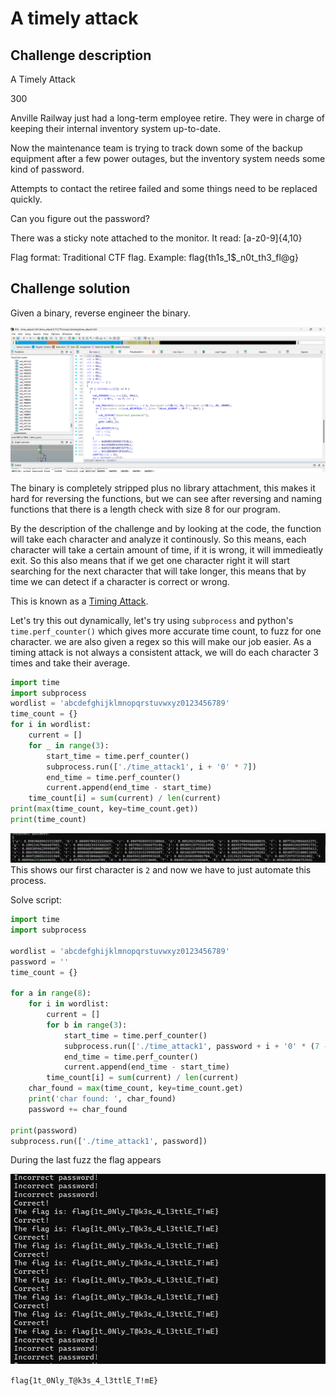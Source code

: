 # A timely attack

## Challenge description

A Timely Attack

300

Anville Railway just had a long-term employee retire. They were in charge of keeping their internal inventory system up-to-date.

Now the maintenance team is trying to track down some of the backup equipment after a few power outages, but the inventory system needs some kind of password.

Attempts to contact the retiree failed and some things need to be replaced quickly.

Can you figure out the password?


There was a sticky note attached to the monitor. It read:
[a-z0-9]{4,10}

Flag format: Traditional CTF flag. Example: flag{th1s_1$_n0t_th3_fl@g}


## Challenge solution

Given a binary, reverse engineer the binary.

![alt text](image.png)

The binary is completely stripped plus no library attachment, this makes it hard for reversing the functions, but we can see after reversing and naming functions that there is a length check with size 8 for our program. 

By the description of the challenge and by looking at the code, the function will take each character and analyze it continously. So this means, each character will take a certain amount of time, if it is wrong, it will immedieatly exit. So this also means that if we get one character right it will start searching for the next character that will take longer, this means that by time we can detect if a character is correct or wrong. 

This is known as a [Timing Attack](https://en.wikipedia.org/wiki/Timing_attack).

Let's try this out dynamically, let's try using `subprocess` and python's `time.perf_counter()` which gives more accurate time count, to fuzz for one character. we are also given a regex so this will make our job easier. As a timing attack is not always a consistent attack, we will do each character 3 times and take their average. 

```py
import time
import subprocess
wordlist = 'abcdefghijklmnopqrstuvwxyz0123456789'
time_count = {}
for i in wordlist:
    current = []
    for _ in range(3):
        start_time = time.perf_counter()
        subprocess.run(['./time_attack1', i + '0' * 7])
        end_time = time.perf_counter()
        current.append(end_time - start_time)
    time_count[i] = sum(current) / len(current)
print(max(time_count, key=time_count.get))
print(time_count)
```

![alt text](image-1.png)
This shows our first character is `2` and now we have to just automate this process. 

Solve script:

```py
import time
import subprocess

wordlist = 'abcdefghijklmnopqrstuvwxyz0123456789'
password = ''
time_count = {}

for a in range(8):
    for i in wordlist:
        current = []
        for b in range(3):
            start_time = time.perf_counter()
            subprocess.run(['./time_attack1', password + i + '0' * (7 - len(password))])
            end_time = time.perf_counter()
            current.append(end_time - start_time)
        time_count[i] = sum(current) / len(current)
    char_found = max(time_count, key=time_count.get)
    print('char found: ', char_found)
    password += char_found

print(password)
subprocess.run(['./time_attack1', password])
```

During the last fuzz the flag appears

![alt text](image-2.png)

`flag{1t_0Nly_T@k3s_4_l3ttlE_T!mE}`